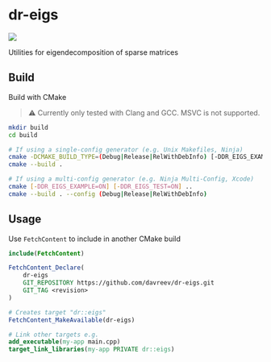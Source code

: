 # dr-eigs

![](https://github.com/davreev/dr-eigs/actions/workflows/test.yml/badge.svg)

Utilities for eigendecomposition of sparse matrices

## Build

Build with CMake

> ⚠️ Currently only tested with Clang and GCC. MSVC is not supported.

```sh
mkdir build
cd build

# If using a single-config generator (e.g. Unix Makefiles, Ninja)
cmake -DCMAKE_BUILD_TYPE=(Debug|Release|RelWithDebInfo) [-DDR_EIGS_EXAMPLE=ON] [-DDR_EIGS_TEST=ON] ..
cmake --build .

# If using a multi-config generator (e.g. Ninja Multi-Config, Xcode)
cmake [-DDR_EIGS_EXAMPLE=ON] [-DDR_EIGS_TEST=ON] ..
cmake --build . --config (Debug|Release|RelWithDebInfo)
```

## Usage

Use `FetchContent` to include in another CMake build

```cmake
include(FetchContent)

FetchContent_Declare(
    dr-eigs
    GIT_REPOSITORY https://github.com/davreev/dr-eigs.git
    GIT_TAG <revision>
)

# Creates target "dr::eigs"
FetchContent_MakeAvailable(dr-eigs)

# Link other targets e.g.
add_executable(my-app main.cpp)
target_link_libraries(my-app PRIVATE dr::eigs)
```
